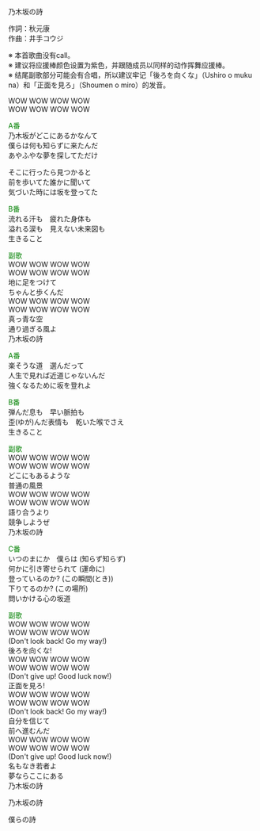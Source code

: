 乃木坂の詩  
  
作詞：秋元康  
作曲：井手コウジ  
  
※ 本首歌曲没有call。   
※ 建议将应援棒颜色设置为紫色，并跟随成员以同样的动作挥舞应援棒。   
※ 结尾副歌部分可能会有合唱，所以建议牢记「後ろを向くな」（Ushiro o muku na）和「正面を見ろ」（Shoumen o miro）的发音。  
  
WOW WOW WOW WOW  
WOW WOW WOW WOW  
  
<font color=green>A番</font>  
乃木坂がどこにあるかなんて  
僕らは何も知らずに来たんだ  
あやふやな夢を探してただけ  
  
そこに行ったら見つかると  
前を歩いてた誰かに聞いて  
気づいた時には坂を登ってた  
  
<font color=green>B番</font>  
流れる汗も　疲れた身体も  
溢れる涙も　見えない未来図も  
生きること  
  
<font color=green>副歌</font>  
WOW WOW WOW WOW  
WOW WOW WOW WOW  
地に足をつけて  
ちゃんと歩くんだ  
WOW WOW WOW WOW  
WOW WOW WOW WOW  
真っ青な空  
通り過ぎる風よ  
乃木坂の詩  
  
<font color=green>A番</font>  
楽そうな道　選んだって  
人生で見れば近道じゃないんだ  
強くなるために坂を登れよ  
  
<font color=green>B番</font>  
弾んだ息も　早い脈拍も  
歪(ゆが)んだ表情も　乾いた喉でさえ  
生きること  
  
<font color=green>副歌</font>  
WOW WOW WOW WOW  
WOW WOW WOW WOW  
どこにもあるような  
普通の風景  
WOW WOW WOW WOW  
WOW WOW WOW WOW  
語り合うより  
競争しようぜ  
乃木坂の詩  
  
<font color=green>C番</font>  
いつのまにか　僕らは (知らず知らず)  
何かに引き寄せられて (運命に)  
登っているのか? (この瞬間(とき))  
下りてるのか? (この場所)  
問いかける心の坂道  
  
<font color=green>副歌</font>  
WOW WOW WOW WOW  
WOW WOW WOW WOW  
(Don't look back! Go my way!)  
後ろを向くな!  
WOW WOW WOW WOW  
WOW WOW WOW WOW  
(Don't give up! Good luck now!)  
正面を見ろ!  
WOW WOW WOW WOW  
WOW WOW WOW WOW  
(Don't look back! Go my way!)  
自分を信じて  
前へ進むんだ  
WOW WOW WOW WOW  
WOW WOW WOW WOW  
(Don't give up! Good luck now!)  
名もなき若者よ  
夢ならここにある  
乃木坂の詩  
  
乃木坂の詩  
  
僕らの詩  
